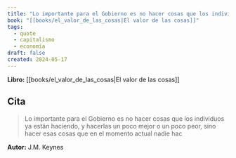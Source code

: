 ```yaml
---
title: "Lo importante para el Gobierno es no hacer cosas que los individuos ya están hac..."
book: "[[books/el_valor_de_las_cosas|El valor de las cosas]]"
tags:
  - quote
  - capitalismo
  - economía
draft: false
created: 2024-05-17
---
```


**Libro:** [[books/el_valor_de_las_cosas|El valor de las cosas]]

## Cita
> Lo importante para el Gobierno es no hacer cosas que los individuos ya están haciendo, y hacerlas un poco mejor o un poco peor, sino hacer esas cosas que en el momento actual nadie hac

**Autor:** J.M. Keynes
